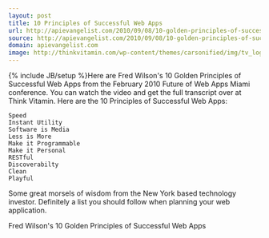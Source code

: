 ```yaml
---
layout: post
title: 10 Principles of Successful Web Apps
url: http://apievangelist.com/2010/09/08/10-golden-principles-of-successful-web-apps/
source: http://apievangelist.com/2010/09/08/10-golden-principles-of-successful-web-apps/
domain: apievangelist.com
image: http://thinkvitamin.com/wp-content/themes/carsonified/img/tv_logo.png
---
```

{% include JB/setup %}Here are Fred Wilson's 10 Golden Principles of Successful Web Apps from the February 2010 Future of Web Apps Miami conference.
You can watch the video and get the full transcript over at Think Vitamin.
Here are the 10 Principles of Successful Web Apps:

	Speed
	Instant Utility
	Software is Media
	Less is More
	Make it Programmable
	Make it Personal
	RESTful
	Discoverabilty
	Clean
	Playful

Some great morsels of wisdom from the New York based technology investor.
Definitely a list you should follow when planning your web application.

Fred Wilson's 10 Golden Principles of Successful Web Apps

